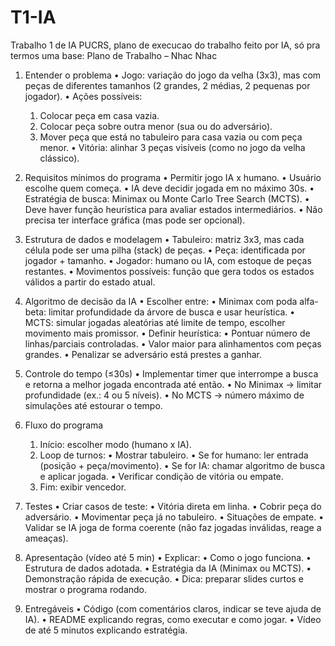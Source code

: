 # T1-IA
Trabalho 1 de IA PUCRS, plano de execucao do trabalho feito por IA, só pra termos uma base:
Plano de Trabalho – Nhac Nhac

1. Entender o problema
	•	Jogo: variação do jogo da velha (3x3), mas com peças de diferentes tamanhos (2 grandes, 2 médias, 2 pequenas por jogador).
	•	Ações possíveis:
	1.	Colocar peça em casa vazia.
	2.	Colocar peça sobre outra menor (sua ou do adversário).
	3.	Mover peça que está no tabuleiro para casa vazia ou com peça menor.
	•	Vitória: alinhar 3 peças visíveis (como no jogo da velha clássico).

2. Requisitos mínimos do programa
	•	Permitir jogo IA x humano.
	•	Usuário escolhe quem começa.
	•	IA deve decidir jogada em no máximo 30s.
	•	Estratégia de busca: Minimax ou Monte Carlo Tree Search (MCTS).
	•	Deve haver função heurística para avaliar estados intermediários.
	•	Não precisa ter interface gráfica (mas pode ser opcional).

3. Estrutura de dados e modelagem
	•	Tabuleiro: matriz 3x3, mas cada célula pode ser uma pilha (stack) de peças.
	•	Peça: identificada por jogador + tamanho.
	•	Jogador: humano ou IA, com estoque de peças restantes.
	•	Movimentos possíveis: função que gera todos os estados válidos a partir do estado atual.

4. Algoritmo de decisão da IA
	•	Escolher entre:
	•	Minimax com poda alfa-beta: limitar profundidade da árvore de busca e usar heurística.
	•	MCTS: simular jogadas aleatórias até limite de tempo, escolher movimento mais promissor.
	•	Definir heurística:
	•	Pontuar número de linhas/parciais controladas.
	•	Valor maior para alinhamentos com peças grandes.
	•	Penalizar se adversário está prestes a ganhar.

5. Controle do tempo (≤30s)
	•	Implementar timer que interrompe a busca e retorna a melhor jogada encontrada até então.
	•	No Minimax → limitar profundidade (ex.: 4 ou 5 níveis).
	•	No MCTS → número máximo de simulações até estourar o tempo.

6. Fluxo do programa
	1.	Início: escolher modo (humano x IA).
	2.	Loop de turnos:
	•	Mostrar tabuleiro.
	•	Se for humano: ler entrada (posição + peça/movimento).
	•	Se for IA: chamar algoritmo de busca e aplicar jogada.
	•	Verificar condição de vitória ou empate.
	3.	Fim: exibir vencedor.

7. Testes
	•	Criar casos de teste:
	•	Vitória direta em linha.
	•	Cobrir peça do adversário.
	•	Movimentar peça já no tabuleiro.
	•	Situações de empate.
	•	Validar se IA joga de forma coerente (não faz jogadas inválidas, reage a ameaças).

8. Apresentação (vídeo até 5 min)
	•	Explicar:
	•	Como o jogo funciona.
	•	Estrutura de dados adotada.
	•	Estratégia da IA (Minimax ou MCTS).
	•	Demonstração rápida de execução.
	•	Dica: preparar slides curtos e mostrar o programa rodando.

9. Entregáveis
	•	Código (com comentários claros, indicar se teve ajuda de IA).
	•	README explicando regras, como executar e como jogar.
	•	Vídeo de até 5 minutos explicando estratégia.


